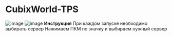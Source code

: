 # CubixWorld-TPS
![image](https://github.com/user-attachments/assets/7029d7a5-4f7a-4abf-a0bd-aa66b3e89cb3)
![image](https://github.com/user-attachments/assets/373a8b87-55a6-436e-ac5c-39e8335fd022)
**Инструкция**
При каждом запуске необходимо выбирать сервер
Нажимаем ПКМ по значку и выбираем нужный сервер
